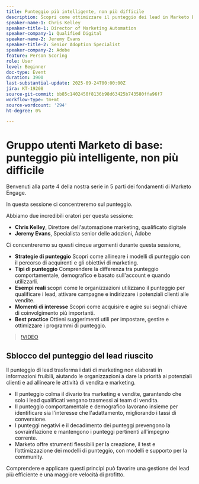 ```yaml
---
title: Punteggio più intelligente, non più difficile
description: Scopri come ottimizzare il punteggio dei lead in Marketo Engage con strategie comprovate in linea con il percorso di acquirenti. Questa sessione tratta il punteggio comportamentale, demografico e basato sull’account, oltre a esempi reali, best practice e suggerimenti per l’acquisizione di segnali chiave di coinvolgimento. Perfetto per gli esperti di marketing che desiderano qualificare i lead più rapidamente e favorire l'allineamento delle vendite.
speaker-name-1: Chris Kelley
speaker-title-1: Director of Marketing Automation
speaker-company-1: Qualified Digital
speaker-name-2: Jeremy Evans
speaker-title-2: Senior Adoption Specialist
speaker-company-2: Adobe
feature: Person Scoring
role: User
level: Beginner
doc-type: Event
duration: 3900
last-substantial-update: 2025-09-24T00:00:00Z
jira: KT-19208
source-git-commit: bb85c1402450f8136b98d63425b743580ffa96f7
workflow-type: tm+mt
source-wordcount: '294'
ht-degree: 0%

---
```



# Gruppo utenti Marketo di base: punteggio più intelligente, non più difficile

Benvenuti alla parte 4 della nostra serie in 5 parti dei fondamenti di Marketo Engage.

In questa sessione ci concentreremo sul punteggio.

Abbiamo due incredibili oratori per questa sessione:

* **Chris Kelley**, Direttore dell&#39;automazione marketing, qualificato digitale
* **Jeremy Evans**, Specialista senior delle adozioni, Adobe

Ci concentreremo su questi cinque argomenti durante questa sessione,

* **Strategie di punteggio** Scopri come allineare i modelli di punteggio con il percorso di acquirenti e gli obiettivi di marketing.
* **Tipi di punteggio** Comprendere la differenza tra punteggio comportamentale, demografico e basato sull&#39;account e quando utilizzarli.
* **Esempi reali** scopri come le organizzazioni utilizzano il punteggio per qualificare i lead, attivare campagne e indirizzare i potenziali clienti alle vendite.
* **Momenti di interesse** Scopri come acquisire e agire sui segnali chiave di coinvolgimento più importanti.
* **Best practice** Ottieni suggerimenti utili per impostare, gestire e ottimizzare i programmi di punteggio.


>[!VIDEO](https://video.tv.adobe.com/v/3474961/?learn=on&enablevpops)

## Sblocco del punteggio del lead riuscito

Il punteggio di lead trasforma i dati di marketing non elaborati in informazioni fruibili, aiutando le organizzazioni a dare la priorità ai potenziali clienti e ad allineare le attività di vendita e marketing.

* Il punteggio colma il divario tra marketing e vendite, garantendo che solo i lead qualificati vengano trasmessi ai team di vendita.
* Il punteggio comportamentale e demografico lavorano insieme per identificare sia l&#39;interesse che l&#39;adattamento, migliorando i tassi di conversione.
* I punteggi negativi e il decadimento dei punteggi prevengono la sovrainflazione e mantengono i punteggi pertinenti all&#39;impegno corrente.
* Marketo offre strumenti flessibili per la creazione, il test e l’ottimizzazione dei modelli di punteggio, con modelli e supporto per la community.

Comprendere e applicare questi principi può favorire una gestione dei lead più efficiente e una maggiore velocità di profitto.

